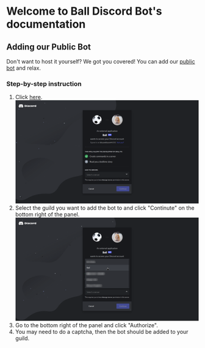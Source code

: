 # Welcome to Ball Discord Bot's documentation

## Adding our Public Bot
Don't want to host it yourself? We got you covered!
You can add our [public bot](https://discord.com/api/oauth2/authorize?client_id=923535197260087296&permissions=1644971949559&scope=bot%20applications.commands) and relax.

### Step-by-step instruction
1. Click [here][1].
![select guild screen](/img/getting-started/default.png)
1. Select the guild you want to add the bot to and click "Continute" on the bottom right of the panel.
![select guild](/img/getting-started/select-guild.png)
1. Go to the bottom right of the panel and click "Authorize".
1. You may need to do a captcha, then the bot should be added to your guild.

[1]: https://discord.com/api/oauth2/authorize?client_id=923535197260087296&permissions=1644971949559&scope=bot%20applications.commands
